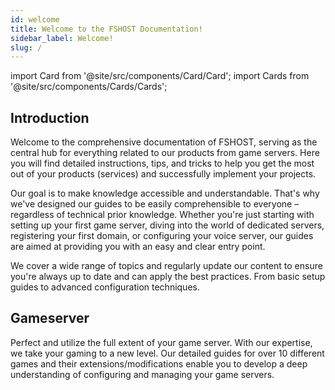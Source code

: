```yaml
---
id: welcome
title: Welcome to the FSHOST Documentation!
sidebar_label: Welcome!
slug: /
---
```


import Card from '@site/src/components/Card/Card';
import Cards from '@site/src/components/Cards/Cards';

## Introduction

Welcome to the comprehensive documentation of FSHOST, serving as the central hub for everything related to our products from game servers. Here you will find detailed instructions, tips, and tricks to help you get the most out of your products (services) and successfully implement your projects.

Our goal is to make knowledge accessible and understandable. That's why we've designed our guides to be easily comprehensible to everyone – regardless of technical prior knowledge. Whether you're just starting with setting up your first game server, diving into the world of dedicated servers, registering your first domain, or configuring your voice server, our guides are aimed at providing you with an easy and clear entry point.

We cover a wide range of topics and regularly update our content to ensure you're always up to date and can apply the best practices. From basic setup guides to advanced configuration techniques.

## Gameserver

Perfect and utilize the full extent of your game server. With our expertise, we take your gaming to a new level. Our detailed guides for over 10 different games and their extensions/modifications enable you to develop a deep understanding of configuring and managing your game servers.

<Cards>
    <Card title="Call of Duty (2003)" description="Placeholder" link="cod-firststeps-dashboard" image="https://fshost.me/assets/img/bg/cod.jpg"/>
    <Card title="Call of Duty 2" description="Placeholder" link="cod2-firststeps-dashboard" image="https://fshost.me/assets/img/bg/cod2.jpg"/>
    <Card title="Call of Duty 4: Modern Warfare" description="Placeholder" link="cod4-firststeps-dashboard" image="https://images.weserv.nl/?url=https://fshost.me/assets/img/bg/cod4.jpg"/>
    <Card title="Call of Duty: United Offensive" description="Placeholder" link="coduo-firststeps-dashboard" image="https://images.weserv.nl/?url=https://fshost.me/assets/img/bg/coduo.jpg"/>
    <Card title="Call of Duty: World at War" description="Placeholder" link="codwaw-firststeps-dashboard" image="https://images.weserv.nl/?url=https://fshost.me/assets/img/bg/codwaw.jpg"/>
    <Card title="CS 1.6" description="Placeholder" link="cs16-firststeps-dashboard" image="https://cdn.cloudflare.steamstatic.com/steam/apps/10/header.jpg?t=1666823513"/>
    <Card title="CS:CZ" description="Placeholder" link="cscz-firststeps-dashboard" image="https://shared.cloudflare.steamstatic.com/store_item_assets/steam/apps/80/header.jpg?t=1715995767"/>
    <Card title="CS:Source" description="Placeholder" link="css-firststeps-dashboard" image="https://cdn.cloudflare.steamstatic.com/steam/apps/240/header.jpg?t=1666823740"/>
    <Card title="CS2" description="Placeholder" link="cs2-firststeps-dashboard" image="https://cdn.cloudflare.steamstatic.com/steam/apps/730/header.jpg?t=1698860631"/>
    <Card title="Half-Life: Deathmatch" description="Placeholder" link="hldm-firststeps-dashboard" image="https://fshost.me/assets/img/bg/hldm.jpg"/>
    <Card title="Medal of Honor: Allied Assault" description="Placeholder" link="mohaa-firststeps-dashboard" image="https://fshost.me/assets/img/bg/mohaa.jpg"/>
    <Card title="Minecraft" description="Placeholder" link="minecraft-firststeps-dashboard" image="https://fshost.me/assets/img/bg/minecraft.jpg"/>
    <Card title="Team Fortress 2" description="Placeholder" link="tf2-firststeps-dashboard" image="https://fshost.me/assets/img/bg/tf2.jpg"/>
    <Card title="Valheim" description="Placeholder" link="valheim-firststeps-dashboard"  image="https://cdn.cloudflare.steamstatic.com/steam/apps/892970/header.jpg?t=1698860631"/>
</Cards>
